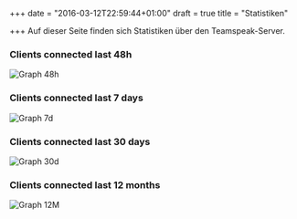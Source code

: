 +++
date = "2016-03-12T22:59:44+01:00"
draft = true
title = "Statistiken"

+++
Auf dieser Seite finden sich Statistiken über den Teamspeak-Server.


<h3>Clients connected last 48h</h3>
<img src="graph_48h.png" alt="Graph 48h"/>

<h3>Clients connected last 7 days</h3>
<img src="graph_7d.png" alt="Graph 7d"/>

<h3>Clients connected last 30 days</h3>
<img src="graph_30d.png" alt="Graph 30d"/>

<h3>Clients connected last 12 months</h3>
<img src="graph_12m.png" alt="Graph 12M"/>
